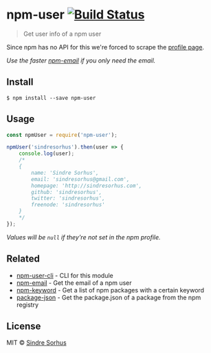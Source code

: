 # npm-user [![Build Status](https://travis-ci.org/sindresorhus/npm-user.svg?branch=master)](https://travis-ci.org/sindresorhus/npm-user)

> Get user info of a npm user

Since npm has no API for this we're forced to scrape the [profile page](https://www.npmjs.com/~sindresorhus).

*Use the faster [npm-email](https://github.com/sindresorhus/npm-email) if you only need the email.*


## Install

```
$ npm install --save npm-user
```


## Usage

```js
const npmUser = require('npm-user');

npmUser('sindresorhus').then(user => {
	console.log(user);
	/*
	{
		name: 'Sindre Sorhus',
		email: 'sindresorhus@gmail.com',
		homepage: 'http://sindresorhus.com',
		github: 'sindresorhus',
		twitter: 'sindresorhus',
		freenode: 'sindresorhus'
	}
	*/
});
```

*Values will be `null` if they're not set in the npm profile.*


## Related

- [npm-user-cli](https://github.com/sindresorhus/npm-user-cli) - CLI for this module
- [npm-email](https://github.com/sindresorhus/npm-email) - Get the email of a npm user
- [npm-keyword](https://github.com/sindresorhus/npm-keyword) - Get a list of npm packages with a certain keyword
- [package-json](https://github.com/sindresorhus/package-json) - Get the package.json of a package from the npm registry


## License

MIT © [Sindre Sorhus](http://sindresorhus.com)
